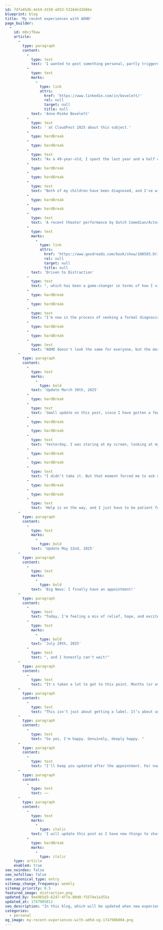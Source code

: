 ```yaml
---
id: 7dfa45db-4e54-4150-a933-5316de32666e
blueprint: blog
title: 'My recent experiences with ADHD'
page_builder:
  -
    id: m8vjf6aw
    article:
      -
        type: paragraph
        content:
          -
            type: text
            text: 'I wanted to post something personal, partly triggered by the conversation I had with '
          -
            type: text
            marks:
              -
                type: link
                attrs:
                  href: 'https://www.linkedin.com/in/bovelett/'
                  rel: null
                  target: null
                  title: null
            text: 'Anne-Mieke Bovelett'
          -
            type: text
            text: ' at CloudFest 2025 about this subject.'
          -
            type: hardBreak
          -
            type: hardBreak
          -
            type: text
            text: "As a 49-year-old, I spent the last year and a half on how ADHD has shaped my life. Over the years, I've struggled with focus, organization and impulsivity, but only recently, triggered by experiences of my children, have I started to truly understand the depth of its impact."
          -
            type: hardBreak
          -
            type: hardBreak
          -
            type: text
            text: "Both of my children have been diagnosed, and I've witnessed firsthand how medication has helped them make steps toward managing their symptoms. We talk about it openly at home, and it's been both enlightening and emotional to see their progress. Their journey has prompted me to seek my own diagnosis and explore potential treatments. "
          -
            type: hardBreak
          -
            type: hardBreak
          -
            type: text
            text: 'A recent theater performance by Dutch Comedian/Actor/Presenter Thomas van Luyn further fueled my desire to understand ADHD better. It opened my eyes to new perspectives and encouraged me to read '
          -
            type: text
            marks:
              -
                type: link
                attrs:
                  href: 'https://www.goodreads.com/book/show/108593.Driven_to_Distraction'
                  rel: null
                  target: null
                  title: null
            text: 'Driven to Distraction'
          -
            type: text
            text: ", which has been a game-changer in terms of how I view the condition. Note: reading a book has been a challenge all my life, I need to read two more chapters and then I'm done with this one."
          -
            type: hardBreak
          -
            type: hardBreak
          -
            type: text
            text: "I'm now in the process of seeking a formal diagnosis and considering medication. It's a personal journey, and I'm sharing it here as a way to connect with others who may be going through similar experiences and learn from each other."
          -
            type: hardBreak
          -
            type: hardBreak
          -
            type: text
            text: "ADHD doesn't look the same for everyone, but the more we talk about it, the more we can break down the stigma and support one another. If you've had a similar experience, or have insights to share, I'd love to hear from you."
      -
        type: paragraph
        content:
          -
            type: text
            marks:
              -
                type: bold
            text: 'Update March 30th, 2025'
          -
            type: hardBreak
          -
            type: text
            text: 'Small update on this post, since I have gotten a few replies/messages from people on Linkedin.'
          -
            type: hardBreak
          -
            type: hardBreak
          -
            type: text
            text: 'Yesterday, I was staring at my screen, looking at my unfinished tasks, jumping from one thing to another, feeling completely scattered and not knowing where to start. Then I thought of my sons ADHD medication. I wondered if it would help me focus. Would it stop the noise in my head and let me work like I thought I should?'
          -
            type: hardBreak
          -
            type: hardBreak
          -
            type: text
            text: "I didn’t take it. But that moment forced me to ask myself some tough questions. Why was I so hard on myself for the way my brain works? That day, instead of reaching for a pill that wasn't mine, I started reaching for solutions that actually suited me. I stopped thinking my brain had to be fixed at that exact moment and made a list, on paper, of my tasks. At the end of the day, all task were checked off."
          -
            type: hardBreak
          -
            type: hardBreak
          -
            type: text
            text: 'Help is on the way, and I just have to be patient for the specialists to help me.'
      -
        type: paragraph
        content:
          -
            type: text
            marks:
              -
                type: bold
            text: 'Update May 22nd, 2025'
      -
        type: paragraph
        content:
          -
            type: text
            marks:
              -
                type: bold
            text: 'Big News: I finally have an appointment!'
      -
        type: paragraph
        content:
          -
            type: text
            text: "Today, I'm feeling a mix of relief, hope, and excitement, because I finally have an appointment set for a full day of ADHD research and assessment. The date is "
          -
            type: text
            marks:
              -
                type: bold
            text: 'July 29th, 2025'
          -
            type: text
            text: ", and I honestly can't wait!"
      -
        type: paragraph
        content:
          -
            type: text
            text: "It's taken a lot to get to this point. Months (or even years) of wondering, questioning, and trying to understand my own brain. There have been moments of doubt and frustration, but also a growing sense of self-awareness. And now, there's a real step forward, a day dedicated to figuring things out, to possibly putting a name to what I've been experiencing."
      -
        type: paragraph
        content:
          -
            type: text
            text: "This isn't just about getting a label. It’s about understanding myself better, learning how my mind works, and maybe finding tools or support that can actually help. I know the journey doesn't end on July 29th, it's the start of a something new, something really important for me."
      -
        type: paragraph
        content:
          -
            type: text
            text: "So yes, I'm happy. Genuinely, deeply happy. "
      -
        type: paragraph
        content:
          -
            type: text
            text: "I'll keep you updated after the appointment. For now, I'm just letting myself breathe a little easier knowing that the process is finally moving forward."
      -
        type: paragraph
        content:
          -
            type: text
            text: ——
      -
        type: paragraph
        content:
          -
            type: text
            marks:
              -
                type: italic
            text: 'I will update this post as I have new things to share. '
          -
            type: hardBreak
            marks:
              -
                type: italic
    type: article
    enabled: true
seo_noindex: false
seo_nofollow: false
seo_canonical_type: entry
sitemap_change_frequency: weekly
sitemap_priority: 0.5
featured_image: distraction.png
updated_by: 9ee9b5d3-6247-4f7a-80d0-f5574e1a355a
updated_at: 1747905811
seo_description: "In this blog, which will be updated when new experiences are made, I'm telling about my (suspected) ADHD experiences."
categories:
  - personal
og_image: my-recent-experiences-with-adhd-og-1747906004.png
---
```

